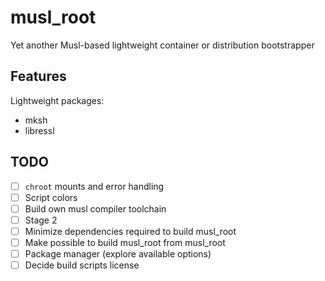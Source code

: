 # musl_root

Yet another Musl-based lightweight container or distribution bootstrapper

## Features

Lightweight packages:
- mksh
- libressl

## TODO
- [ ] `chroot` mounts and error handling
- [ ] Script colors
- [ ] Build own musl compiler toolchain
- [ ] Stage 2
- [ ] Minimize dependencies required to build musl_root
- [ ] Make possible to build musl_root from musl_root
- [ ] Package manager (explore available options)
- [ ] Decide build scripts license
